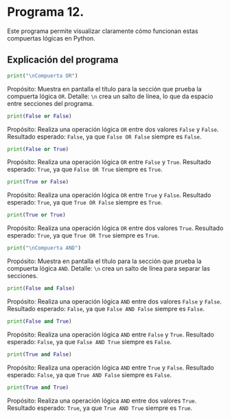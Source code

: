 # Programa 12. 
Este programa permite visualizar claramente cómo funcionan estas compuertas lógicas en Python.

## Explicación del programa 
```python
print("\nCompuerta OR")
```

Propósito: Muestra en pantalla el título para la sección que prueba la compuerta lógica `OR`.
Detalle: `\n` crea un salto de línea, lo que da espacio entre secciones del programa.

```python
print(False or False)
```

Propósito: Realiza una operación lógica `OR` entre dos valores `False` y `False`.
Resultado esperado: `False`, ya que `False OR False` siempre es `False`.

```python
print(False or True)
```

Propósito: Realiza una operación lógica `OR` entre `False` y `True`.
Resultado esperado: `True`, ya que `False OR True` siempre es `True`.

```python
print(True or False)
```

Propósito: Realiza una operación lógica `OR` entre `True` y `False`.
Resultado esperado: `True`, ya que `True OR False` siempre es `True`.

```python
print(True or True)
```

Propósito: Realiza una operación lógica `OR` entre dos valores `True`.
Resultado esperado: `True`, ya que `True OR True` siempre es `True`.

```python
print("\nCompuerta AND")
```

Propósito: Muestra en pantalla el título para la sección que prueba la compuerta lógica `AND`.
Detalle: `\n` crea un salto de línea para separar las secciones.

```python
print(False and False)
```

Propósito: Realiza una operación lógica `AND` entre dos valores `False` y `False`.
Resultado esperado: `False`, ya que `False AND False` siempre es `False`.

```python
print(False and True)
```

Propósito: Realiza una operación lógica `AND` entre `False` y `True`.
Resultado esperado: `False`, ya que `False AND True` siempre es `False`.

```python
print(True and False)
```

Propósito: Realiza una operación lógica `AND` entre `True` y `False`.
Resultado esperado: `False`, ya que `True AND False` siempre es `False`.

```python
print(True and True)
```

Propósito: Realiza una operación lógica `AND` entre dos valores `True`.
Resultado esperado: `True`, ya que `True AND True` siempre es `True`.
